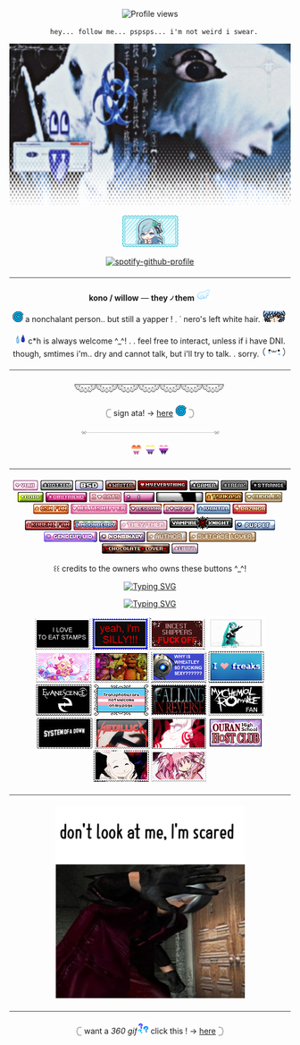 <p align=center

![Profile views](https://komarev.com/ghpvc/?username=yourusername&label=「_CRIMSONS_」&color=6087ab) 

<p align=center

      hey... follow me... pspsps... i'm not weird i swear.

<p align=center

![Alt text](Untitled17_20250815203253.png)

<p align=center

![Alt text](ezgif-2-bd7b1220e0.gif)

<p align=center

[![spotify-github-profile](https://spotify-github-profile.kittinanx.com/api/view?uid=314mut7imtpm6vc6oq3g32g722qy&cover_image=false&theme=novatorem&show_offline=true&background_color=121212&interchange=false&bar_color=6087ab)](https://github.com/kittinan/spotify-github-profile)

<hr style="border: none; height: 1px; background-color: #444; margin: 20px 0;">

<p align=center

 **kono / willow** — **they ৴ them** ![Alt text](IMG_6207.gif)

<p align=center

![a](shLS9uP.gif) a nonchalant person.. but still a yapper ! 𓈒   ˙ nero's left white hair. ![a](tumblr_a75858c90bdf73820cad20cf7063703e_6d62a759_75.gif)

<p align=center

![a](gNtqaKv.gif) c*h is always welcome ^_^! .  . feel free to interact, unless if i have DNI. though, smtimes i'm.. dry and cannot talk, but i'll try to talk.  . sorry. ![o](IMG_6209.gif)

<hr style="border: none; height: 1px; background-color: #444; margin: 20px 0;">

<p align=center

![Alt text](div50.png)

<p align=center

 𓊆   sign ata! ->  [here](https://konomiyyoo.atabook.org/)   ![o](shLS9uP.gif)  𓊇

<p align=center

![Alt text](div117.gif)

<p align=center

![Alt text](1214712326037446707.webp) ![Alt text](1214713118241071124.webp) ![Alt text](1214711948839620729.webp)

<hr style="border: none; height: 1px; background-color: #444; margin: 20px 0;">

<p align=center

![Alt text](mdreh9.gif) ![Alt text](pepiag.gif) ![Alt text](456707126-4b9294bf-b734-4941-9f6c-dfb32ffe6564.png) ![text](ff6x7f.webp) ![woah](ne5cqk.gif) ![si](91zyd2.gif) ![s](5eqdjt.gif) ![o](qw204s.webp) ![i](s4pkan.gif) ![o](girlfriend.gif)
![i](tumblr_4003a668cbbe7037e9dd2ff128e4306c_61be5da3_75.gif) ![p](me4hlk.gif) ![y](sxpn4n.gif) ![u](qwvpp3.gif) ![t](3wc68y.gif) ![i](afbrgc.gif) ![y](tumblr_a81f2fca9bd059a36a494db8ac80224d_9711d638_250.gif) ![u](tumblr_26f69c621842612c8a907cfd1fd3be87_21661e5a_75.gif) ![l](tumblr_c4de26c9032db5a4c085915069b440b8_534a4ea5_75.gif) ![o](tumblr_749fc892e45d48569a05fadcfd1b5c08_656afd5e_75.gif) ![u](tumblr_9d0feae5a2cf1b6492e05e4a9ec4caa0_8e18c386_75.gif) ![i](f9ou78.gif) ![y](tumblr_6bb664a97f9e3bfad10e0163a27640d7_0182836f_100.gif) ![u](Hello-IMG1721006627970.gif) ![e](6v2ges.gif) ![e](Hello-IMG1721006660761.gif) ![r](Hello-IMG1721006649978.gif) ![e](Hello-IMG1721006650922.gif) ![i](px6k8r.gif) ![u](nce9zy.gif) ![i](5j4aqb.gif) ![o](nwmp5d.gif)

<p align=center

꒰꒰ credits to the owners who owns these buttons ^_^!

<p align=center

<a href="https://git.io/typing-svg"><img src="https://readme-typing-svg.demolab.com?font=Bitcount&pause=1000&color=CCF7F6&center=true&vCenter=true&width=435&lines=i+love+lady+(mary)+%5E_%5E" alt="Typing SVG" /></a>

<p align=center

<a href="https://git.io/typing-svg"><img src="https://readme-typing-svg.demolab.com?font=Bitcount&duration=1000&pause=1&color=930000&center=true&vCenter=true&width=435&lines=all+the+lovers;all+the+haters;and+all+the+people;that+call+themselves+players;HOT+MAMAS;PIMP+DADDIES;and+the+people+;rollin'+up+in+caddies;hey%2C+rockers;HIP-HOPPERS;and+everybody;all+around+the+world" alt="Typing SVG" /></a>

<p align=center

![Alt text](IMG_3808.gif) ![Alt text](opo4x2.png) ![Alt text](8ax22n.png) ![Alt text](gx0mj3.gif) ![i](2dhlwy.gif) ![o](12o6gh.gif) ![o](piku61.gif) ![o](ogym5i.png) ![o](ihnum8.png) ![o](9zkj28.png) ![o](xk7skg.gif) ![o](uo4mx4.gif) ![o](8bajve.jpg) ![o](4ny148.gif) ![o](2b2h0z.gif) ![o](n4m3og.gif) ![o](miy9ix.gif) ![o](uexxmd.gif)

<hr style="border: none; height: 1px; background-color: #444; margin: 20px 0;">

<p align=center

![a](Untitled19_20250731185727.jpg)

<hr style="border: none; height: 1px; background-color: #444; margin: 20px 0;">

<p align=center

𓊆 want a _360 gif![o](WlLTWDN.gif)_ click this ! -> [here](https://www.3dgifmaker.com/360Spin) 𓊇
